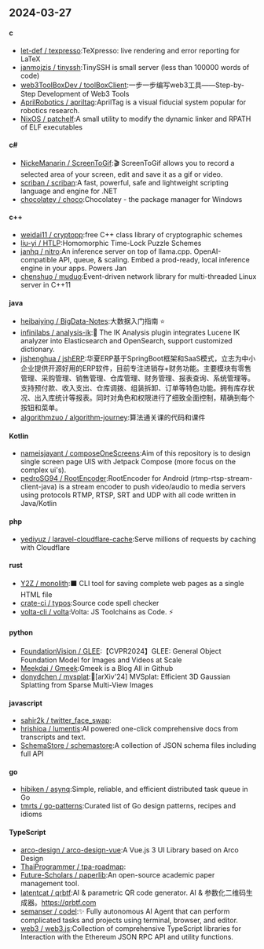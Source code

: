 ## 2024-03-27
#### c
* [let-def / texpresso](https://github.com/let-def/texpresso):TeXpresso: live rendering and error reporting for LaTeX
* [janmojzis / tinyssh](https://github.com/janmojzis/tinyssh):TinySSH is small server (less than 100000 words of code)
* [web3ToolBoxDev / toolBoxClient](https://github.com/web3ToolBoxDev/toolBoxClient):一步一步编写web3工具——Step-by-Step Development of Web3 Tools
* [AprilRobotics / apriltag](https://github.com/AprilRobotics/apriltag):AprilTag is a visual fiducial system popular for robotics research.
* [NixOS / patchelf](https://github.com/NixOS/patchelf):A small utility to modify the dynamic linker and RPATH of ELF executables
#### c#
* [NickeManarin / ScreenToGif](https://github.com/NickeManarin/ScreenToGif):🎬 ScreenToGif allows you to record a selected area of your screen, edit and save it as a gif or video.
* [scriban / scriban](https://github.com/scriban/scriban):A fast, powerful, safe and lightweight scripting language and engine for .NET
* [chocolatey / choco](https://github.com/chocolatey/choco):Chocolatey - the package manager for Windows
#### c++
* [weidai11 / cryptopp](https://github.com/weidai11/cryptopp):free C++ class library of cryptographic schemes
* [liu-yi / HTLP](https://github.com/liu-yi/HTLP):Homomorphic Time-Lock Puzzle Schemes
* [janhq / nitro](https://github.com/janhq/nitro):An inference server on top of llama.cpp. OpenAI-compatible API, queue, & scaling. Embed a prod-ready, local inference engine in your apps. Powers Jan
* [chenshuo / muduo](https://github.com/chenshuo/muduo):Event-driven network library for multi-threaded Linux server in C++11
#### java
* [heibaiying / BigData-Notes](https://github.com/heibaiying/BigData-Notes):大数据入门指南 ⭐
* [infinilabs / analysis-ik](https://github.com/infinilabs/analysis-ik):🚌 The IK Analysis plugin integrates Lucene IK analyzer into Elasticsearch and OpenSearch, support customized dictionary.
* [jishenghua / jshERP](https://github.com/jishenghua/jshERP):华夏ERP基于SpringBoot框架和SaaS模式，立志为中小企业提供开源好用的ERP软件，目前专注进销存+财务功能。主要模块有零售管理、采购管理、销售管理、仓库管理、财务管理、报表查询、系统管理等。支持预付款、收入支出、仓库调拨、组装拆卸、订单等特色功能。拥有库存状况、出入库统计等报表。同时对角色和权限进行了细致全面控制，精确到每个按钮和菜单。
* [algorithmzuo / algorithm-journey](https://github.com/algorithmzuo/algorithm-journey):算法通关课的代码和课件
#### Kotlin
* [nameisjayant / composeOneScreens](https://github.com/nameisjayant/composeOneScreens):Aim of this repository is to design single screen page UIS with Jetpack Compose (more focus on the complex ui's).
* [pedroSG94 / RootEncoder](https://github.com/pedroSG94/RootEncoder):RootEncoder for Android (rtmp-rtsp-stream-client-java) is a stream encoder to push video/audio to media servers using protocols RTMP, RTSP, SRT and UDP with all code written in Java/Kotlin
#### php
* [yediyuz / laravel-cloudflare-cache](https://github.com/yediyuz/laravel-cloudflare-cache):Serve millions of requests by caching with Cloudflare
#### rust
* [Y2Z / monolith](https://github.com/Y2Z/monolith):⬛️ CLI tool for saving complete web pages as a single HTML file
* [crate-ci / typos](https://github.com/crate-ci/typos):Source code spell checker
* [volta-cli / volta](https://github.com/volta-cli/volta):Volta: JS Toolchains as Code. ⚡
#### python
* [FoundationVision / GLEE](https://github.com/FoundationVision/GLEE):【CVPR2024】GLEE: General Object Foundation Model for Images and Videos at Scale
* [Meekdai / Gmeek](https://github.com/Meekdai/Gmeek):Gmeek is a Blog All in Github
* [donydchen / mvsplat](https://github.com/donydchen/mvsplat):🌊[arXiv'24] MVSplat: Efficient 3D Gaussian Splatting from Sparse Multi-View Images
#### javascript
* [sahir2k / twitter_face_swap](https://github.com/sahir2k/twitter_face_swap):
* [hrishioa / lumentis](https://github.com/hrishioa/lumentis):AI powered one-click comprehensive docs from transcripts and text.
* [SchemaStore / schemastore](https://github.com/SchemaStore/schemastore):A collection of JSON schema files including full API
#### go
* [hibiken / asynq](https://github.com/hibiken/asynq):Simple, reliable, and efficient distributed task queue in Go
* [tmrts / go-patterns](https://github.com/tmrts/go-patterns):Curated list of Go design patterns, recipes and idioms
#### TypeScript
* [arco-design / arco-design-vue](https://github.com/arco-design/arco-design-vue):A Vue.js 3 UI Library based on Arco Design
* [ThaiProgrammer / tpa-roadmap](https://github.com/ThaiProgrammer/tpa-roadmap):
* [Future-Scholars / paperlib](https://github.com/Future-Scholars/paperlib):An open-source academic paper management tool.
* [latentcat / qrbtf](https://github.com/latentcat/qrbtf):AI & parametric QR code generator. AI & 参数化二维码生成器。https://qrbtf.com
* [semanser / codel](https://github.com/semanser/codel):✨ Fully autonomous AI Agent that can perform complicated tasks and projects using terminal, browser, and editor.
* [web3 / web3.js](https://github.com/web3/web3.js):Collection of comprehensive TypeScript libraries for Interaction with the Ethereum JSON RPC API and utility functions.
